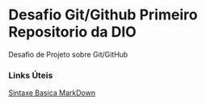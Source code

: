 # Desafio Git/Github Primeiro Repositorio da DIO
Desafio de Projeto sobre Git/GitHub

### Links Úteis
[Sintaxe Basica MarkDown](https://www.markdownguide.org/basic-syntax/)

